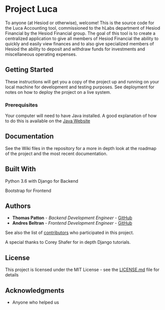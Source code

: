# Project Luca

To anyone (at Hesiod or otherwise), welcome! This is the source code for the Luca Accounting tool, commissioned to the hLabs department of Hesiod Financial by the Hesiod Financial group. The goal of this tool is to create a centralized application to give all members of Hesiod Financial the ability to quickly and easily view finances and to also give specialized members of Hesiod the ability to deposit and withdraw funds for investments and miscellaneous operating expenses.

## Getting Started

These instructions will get you a copy of the project up and running on your local machine for development and testing purposes. See deployment for notes on how to deploy the project on a live system.

### Prerequisites

Your computer will need to have Java installed. A good explanation of how to do this is available on the [Java Website](https://www.python.org/)

## Documentation

See the Wiki files in the repository for a more in depth look at the roadmap of the project and the most recent documentation.

## Built With

Python 3.6 with Django for Backend

Bootstrap for Frontend

## Authors

* **Thomas Patton** - *Backend Development Engineer* - [GitHub](https://github.com/thomaspttn)
* **Andres Beltran** - *Frontend Development Engineer* - [GitHub](https://github.com/andresbeltran98)

See also the list of [contributors](https://github.com/your/project/contributors) who participated in this project.

A special thanks to Corey Shafer for in depth Django tutorials.

## License

This project is licensed under the MIT License - see the [LICENSE.md](LICENSE.md) file for details

## Acknowledgments

* Anyone who helped us

